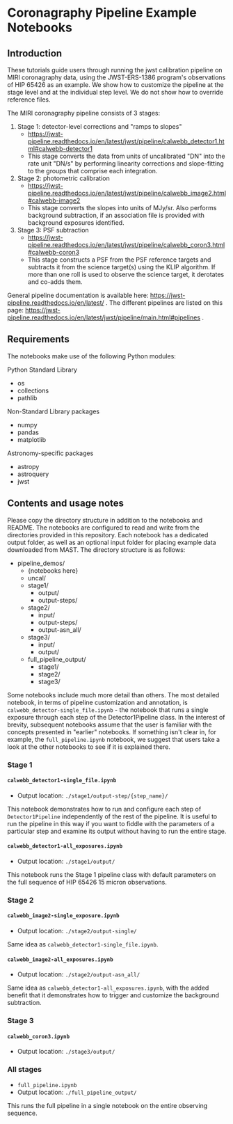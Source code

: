 # Coronagraphy Pipeline Example Notebooks


## Introduction

These tutorials guide users through running the jwst calibration pipeline on MIRI coronagraphy data, using the JWST-ERS-1386 program's observations of HIP 65426 as an example. We show how to customize the pipeline at the stage level and at the individual step level. We do not show how to override reference files.

The MIRI coronagraphy pipeline consists of 3 stages:

1. Stage 1: detector-level corrections and "ramps to slopes"
   - https://jwst-pipeline.readthedocs.io/en/latest/jwst/pipeline/calwebb_detector1.html#calwebb-detector1
   - This stage converts the data from units of uncalibrated "DN" into the rate unit "DN/s" by performing linearity corrections and slope-fitting to the groups that comprise each integration.
2. Stage 2: photometric calibration
   - https://jwst-pipeline.readthedocs.io/en/latest/jwst/pipeline/calwebb_image2.html#calwebb-image2
   - This stage converts the slopes into units of MJy/sr. Also performs background subtraction, if an association file is provided with background exposures identified.
3. Stage 3: PSF subtraction
    - https://jwst-pipeline.readthedocs.io/en/latest/jwst/pipeline/calwebb_coron3.html#calwebb-coron3
    - This stage constructs a PSF from the PSF reference targets and subtracts it from the science target(s) using the KLIP algorithm. If more than one roll is used to observe the science target, it derotates and co-adds them.


General pipeline documentation is available here: https://jwst-pipeline.readthedocs.io/en/latest/ . The different pipelines are listed on this page: https://jwst-pipeline.readthedocs.io/en/latest/jwst/pipeline/main.html#pipelines . 


## Requirements

The notebooks make use of the following Python modules:

Python Standard Library
- os
- collections
- pathlib

Non-Standard Library packages
- numpy
- pandas
- matplotlib

Astronomy-specific packages
- astropy
- astroquery
- jwst

## Contents and usage notes

Please copy the directory structure in addition to the notebooks and README. The notebooks are configured to read and write from the directories provided in this repository. Each notebook has a dedicated output folder, as well as an optional input folder for placing example data downloaded from MAST.
The directory structure is as follows:
- pipeline_demos/
    - {notebooks here}
    - uncal/
    - stage1/
        - output/
        - output-steps/
    - stage2/
        - input/
        - output-steps/
        - output-asn_all/
    - stage3/
        - input/
        - output/
    - full_pipeline_output/
        - stage1/
        - stage2/
        - stage3/

Some notebooks include much more detail than others. The most detailed notebook, in terms of pipeline customization and annotation, is `calwebb_detector-single_file.ipynb` - the notebook that runs a single exposure through each step of the Detector1Pipeline class. In the interest of brevity, subsequent notebooks assume that the user is familiar with the concepts presented in "earlier" notebooks. If something isn't clear in, for example, the `full_pipeline.ipynb` notebook, we suggest that users take a look at the other notebooks to see if it is explained there.

### Stage 1

#### `calwebb_detector1-single_file.ipynb`
- Output location: `./stage1/output-step/{step_name}/`

This notebook demonstrates how to run and configure each step of `Detector1Pipeline` independently of the rest of the pipeline. It is useful to run the pipeline in this way if you want to fiddle with the parameters of a particular step and examine its output without having to run the entire stage.

#### `calwebb_detector1-all_exposures.ipynb`
- Output location: `./stage1/output/`

This notebook runs the Stage 1 pipeline class with default parameters on the full sequence of HIP 65426 15 micron observations.

### Stage 2

#### `calwebb_image2-single_exposure.ipynb`
- Output location: `./stage2/output-single/`

Same idea as `calwebb_detector1-single_file.ipynb`.

#### `calwebb_image2-all_exposures.ipynb`
- Output location: `./stage2/output-asn_all/`

Same idea as `calwebb_detector1-all_exposures.ipynb`, with the added benefit that it demonstrates how to trigger and customize the background subtraction.

### Stage 3

#### `calwebb_coron3.ipynb`
- Output location: `./stage3/output/`

### All stages
- `full_pipeline.ipynb`
- Output location: `./full_pipeline_output/`

This runs the full pipeline in a single notebook on the entire observing sequence.

